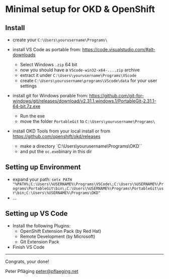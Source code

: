 # Minimal setup for OKD & OpenShift

## Install

- create your `C:\Users\yourusername\Programs\`

- install VS Code as portable from: <https://code.visualstudio.com/#alt-downloads>
  - Select Windows `.zip` 64 bit
  - now you should have a `VScode-win32-x64-....zip` archive
  - extract it under `C:\Users\yourusername\Programs\VScode`
  - create `C:\Users\yourusername\programs\VScode\data` for your user settings
- install git for Windows porable from: <https://github.com/git-for-windows/git/releases/download/v2.31.1.windows.1/PortableGit-2.31.1-64-bit.7z.exe>
  - Run the exe
  - move the folder `PortableGit` to `C:\Users\yourusername\Programs\`
- install OKD Tools from your local install or from <https://github.com/openshift/okd/releases>
  - make a directory `C:\Users\yourusername\Programs\OKD``
  - and put the `oc.exe`binary in this dir


## Setting up Environment

- expand your path: `setx PATH "%PATH%;C:\Users\%USERNAME%\Programs\VSCode\;C:\Users\%USERNAME%\Programs\PortableGit\bin\;C:\Users\%USERNAME%\Programs\PortableGit\usr\bin;C:\Users\%USERNAME%\Programs\OKD"`
- ...

## Setting up VS Code

- Install the following Plugins:
  - OpenShift Extension Pack (by Red Hat)
  - Remote Development (by Microsoft)
  - Git Extension Pack
- Finish VS Code 

---

Congrats, your done!

Peter Pfläging <peter@pflaeging.net>